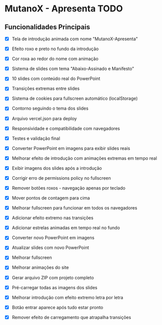 # MutanoX - Apresenta TODO

## Funcionalidades Principais

- [x] Tela de introdução animada com nome "MutanoX-Apresenta"
- [x] Efeito roxo e preto no fundo da introdução
- [x] Cor roxa ao redor do nome com animação
- [x] Sistema de slides com tema "Abaixo-Assinado e Manifesto"
- [x] 10 slides com conteúdo real do PowerPoint
- [x] Transições extremas entre slides
- [x] Sistema de cookies para fullscreen automático (localStorage)
- [x] Contorno seguindo o tema dos slides
- [x] Arquivo vercel.json para deploy
- [x] Responsividade e compatibilidade com navegadores
- [x] Testes e validação final
- [x] Converter PowerPoint em imagens para exibir slides reais
- [x] Melhorar efeito de introdução com animações extremas em tempo real
- [x] Exibir imagens dos slides após a introdução
- [x] Corrigir erro de permissions policy no fullscreen
- [x] Remover botões roxos - navegação apenas por teclado
- [x] Mover pontos de contagem para cima
- [x] Melhorar fullscreen para funcionar em todos os navegadores
- [x] Adicionar efeito extremo nas transições
- [x] Adicionar estrelas animadas em tempo real no fundo
- [x] Converter novo PowerPoint em imagens
- [x] Atualizar slides com novo PowerPoint
- [x] Melhorar fullscreen
- [x] Melhorar animações do site
- [x] Gerar arquivo ZIP com projeto completo
- [x] Pré-carregar todas as imagens dos slides
- [x] Melhorar introdução com efeito extremo letra por letra
- [x] Botão entrar aparece após tudo estar pronto
- [x] Remover efeito de carregamento que atrapalha transições

